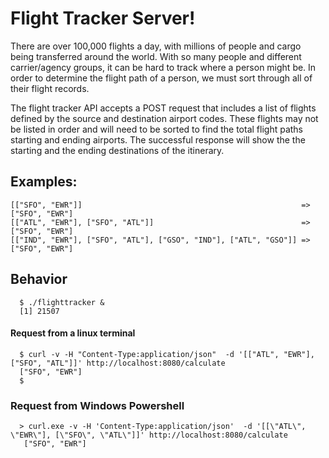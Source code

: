 # Flight Tracker Server!
There are over 100,000 flights a day, with millions of people and cargo being transferred around the world. With so many people and different carrier/agency groups, it can be hard to track where a person might be. In order to determine the flight path of a person, we must sort through all of their flight records.

 The flight tracker API accepts a POST request that includes a list of flights defined by the source and destination airport codes. These flights may not be listed in order and will need to be sorted to find the total flight paths starting and ending airports. The successful response will show the the starting and the ending destinations of the itinerary. 
## Examples:
```
[["SFO", "EWR"]]                                                 => ["SFO", "EWR"]
[["ATL", "EWR"], ["SFO", "ATL"]]                                 => ["SFO", "EWR"]
[["IND", "EWR"], ["SFO", "ATL"], ["GSO", "IND"], ["ATL", "GSO"]] => ["SFO", "EWR"]
```

## Behavior
```
  $ ./flighttracker &
  [1] 21507
```
  #### Request from a linux terminal 
```
  $ curl -v -H "Content-Type:application/json"  -d '[["ATL", "EWR"], ["SFO", "ATL"]]' http://localhost:8080/calculate
  ["SFO", "EWR"]
  $
```
  ### Request from Windows Powershell
```
  > curl.exe -v -H 'Content-Type:application/json'  -d '[[\"ATL\", \"EWR\"], [\"SFO\", \"ATL\"]]' http://localhost:8080/calculate
   ["SFO", "EWR"]
```



